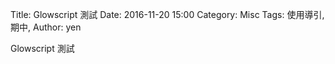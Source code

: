 Title: Glowscript 測試
Date: 2016-11-20 15:00
Category: Misc
Tags: 使用導引, 期中, 
Author: yen

Glowscript 測試

<!-- PELICAN_END_SUMMARY -->

<script type="text/javascript" src="./theme/js/jquery.min.js">
</script>
<script type="text/javascript" src="./theme/js/glow.2.2.min.js">
</script>

<!-- 導入 Brython 標準程式庫 -->
<script type="text/javascript" 
    src="https://cdn.rawgit.com/brython-dev/brython/master/www/src/brython_dist.js">
</script>
<!-- 啟動 Brython -->
<script>
window.onload=function(){
brython(1);
}
</script>
<!-- 以下實際利用  Brython 執行繪圖 -->
<div id="glowscript" class="glowscript"></div>

<script type="text/python3">

from browser import document as doc
from browser import window

class glow:
  def __init__(self, container):
      self._id=doc.get(id=container)[0]
      setattr(self._id, 'id', '')

      setattr(window, '__context', {})
      setattr(getattr(window, '__context'), 'glowscript_container', self._id.elt)
      
      self._glowscript=window.glowscript

  def canvas(self):
      return self._glowscript.canvas()

  def box(self):
      return self._glowscript.box()

  def vec(self, i, j, k):
      return self._glowscript.vec(i,j,k)

  def rate(self, t, func):
      self._glowscript.rate(t, func)

#converts a python dictionary to a javascript object with attributes
def dict2object(d):
    class foo:
       pass

    _obj=foo()
    _str=[]
    for _key, _value in d.items():
        _str.append("_obj.%s=%s" % (_key, _value))

    eval(';'.join(_str))
    return _obj

## below this line is the "real" application for this page

_gs=glow('glowscript')
_scene=_gs.canvas()      #is this needed?  we don't use it.
_box=_gs.box()

class foo:
  pass

_obj=foo()
_obj.angle=0.01
_obj.axis=_gs.vec(0,1,0)

def spin():
    #_box.rotate(_obj)    # <==  this doesn't work!
    #the line below doesn't work either.. an issue with dict2object
    #_box.rotate(dict2object({'angle': 0.01, 'axis': _gs.vec(0,1,0}))

    _box.rotate(dict2object({'angle': 0.01}))  # <==  this works!
    _gs.rate(100, spin)  # make spin a callback       

spin()
</script>
